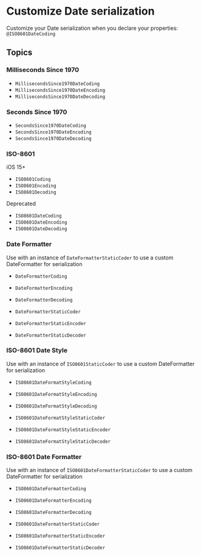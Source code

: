 # Customize Date serialization

Customize your Date serialization when you declare your properties: `@ISO8601DateCoding`


## Topics

### Milliseconds Since 1970

- ``MillisecondsSince1970DateCoding``
- ``MillisecondsSince1970DateEncoding``
- ``MillisecondsSince1970DateDecoding``

### Seconds Since 1970

- ``SecondsSince1970DateCoding``
- ``SecondsSince1970DateEncoding``
- ``SecondsSince1970DateDecoding``

### ISO-8601

iOS 15+

- ``ISO8601Coding``
- ``ISO8601Encoding``
- ``ISO8601Decoding``

Deprecated

- ``ISO8601DateCoding``
- ``ISO8601DateEncoding``
- ``ISO8601DateDecoding``

### Date Formatter
Use with an instance of ``DateFormatterStaticCoder`` to use a custom DateFormatter for serialization

- ``DateFormatterCoding``
- ``DateFormatterEncoding``
- ``DateFormatterDecoding``

- ``DateFormatterStaticCoder``
- ``DateFormatterStaticEncoder``
- ``DateFormatterStaticDecoder``

### ISO-8601 Date Style
Use with an instance of ``ISO8601StaticCoder`` to use a custom DateFormatter for serialization

- ``ISO8601DateFormatStyleCoding``
- ``ISO8601DateFormatStyleEncoding``
- ``ISO8601DateFormatStyleDecoding``

- ``ISO8601DateFormatStyleStaticCoder``
- ``ISO8601DateFormatStyleStaticEncoder``
- ``ISO8601DateFormatStyleStaticDecoder``

### ISO-8601 Date Formatter
Use with an instance of ``ISO8601DateFormatterStaticCoder`` to use a custom DateFormatter for serialization

- ``ISO8601DateFormatterCoding``
- ``ISO8601DateFormatterEncoding``
- ``ISO8601DateFormatterDecoding``

- ``ISO8601DateFormatterStaticCoder``
- ``ISO8601DateFormatterStaticEncoder``
- ``ISO8601DateFormatterStaticDecoder``
